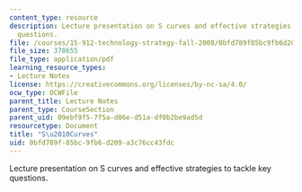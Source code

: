 ```yaml
---
content_type: resource
description: Lecture presentation on S curves and effective strategies to tackle key
  questions.
file: /courses/15-912-technology-strategy-fall-2008/0bfd789f85bc9fb6d209a3c76cc43fdc_lec_02.pdf
file_size: 378655
file_type: application/pdf
learning_resource_types:
- Lecture Notes
license: https://creativecommons.org/licenses/by-nc-sa/4.0/
ocw_type: OCWFile
parent_title: Lecture Notes
parent_type: CourseSection
parent_uid: 09ebf9f5-7f5a-d06e-d51a-df0b2be9ad5d
resourcetype: Document
title: "S\u2010Curves"
uid: 0bfd789f-85bc-9fb6-d209-a3c76cc43fdc
---
```

Lecture presentation on S curves and effective strategies to tackle key questions.